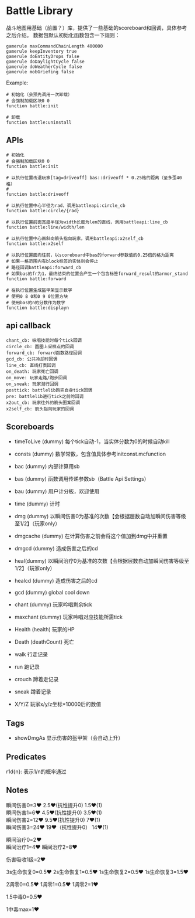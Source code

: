 # Battle Library

战斗地图用基础（前置？）库，提供了一些基础的scoreboard和回调，具体参考之后介绍。
数据包默认初始化函数包含一下规则：
```
gamerule maxCommandChainLength 400000
gamerule keepInventory true
gamerule doEntityDrops false
gamerule doDaylightCycle false
gamerule doWeatherCycle false
gamerule mobGriefing false
```
  
Example:  
```
# 初始化（会预先调用一次卸载）
# 会强制加载区块0 0 
function battle:init

# 卸载
function battle:uninstall
```
  

## APIs

```mcfunction
# 初始化
# 会强制加载区块0 0 
function battle:init

# 以执行位置击退玩家[tag=driveoff] bas::driveoff * 0.25格的距离（至多歪40格）
# 
function battle:driveoff

# 以执行位置中心半径为rad，调用battleapi:circle_cb
function battle:circle/{rad}

# 以执行位置前面宽度半径为width长度为len的直线，调用battleapi:line_cb
function battle:line/width/len

# 以执行位置中心画斜向箭头指向玩家，调用battleapi:x2self_cb
function battle:x2self

# 以执行位置面向往前，以scoreboard中bas的forward参数值的0.25倍的格为距离
# 如果一格范围内有block标签的实体则会停止
# 路径回调battleapi:forward_cb
# 如果bas的fr为1，最终结束的位置会产生一个包含标签forward_result的armor_stand
function battle:forward

# 在执行位置生成盔甲架显示数字
# 使用0 8 0和0 9 0位置方块
# 使用bas的n的分数作为数字
function battle:displayn
```

## api callback
```mcfunction
chant_cb: 咏唱技能时每个tick回调
circle_cb: 圆圈上采样点的回调
forward_cb: forward函数路径回调
gcd_cb: 公共冷却时回调
line_cb: 直线打表回调
on_death: 玩家死亡回调
on_move: 玩家走路/跑步回调
on_sneak: 玩家潜行回调
posttick: battlelib跑完自身tick回调
pre: battlelib进行tick之前的回调
x2out_cb: 玩家往外的箭头图案回调
x2self_cb: 箭头指向玩家的回调
```

## Scoreboards

* timeToLive (dummy) 每个tick自动-1，当实体分数为0的时候自动kill
* consts (dummy) 数学常数，包含值具体参考initconst.mcfunction
* bac (dummy) 内部计算用sb
* bas (dummy) 函数调用传递参数sb（Battle Api Settings）
* bau (dummy) 用户计分板，欢迎使用
* time (dummy) 计时
* dmg (dummy) 以瞬间伤害0为基准的次数【会根据层数自动加瞬间伤害等级至1/2】（玩家only）
* dmgcache (dummy) 在计算伤害之前会将这个值加到dmg中并重置
* dmgcd (dummy) 造成伤害之后的cd
* heal(dummy) 以瞬间治疗0为基准的次数【会根据层数自动加瞬间伤害等级至1/2】（玩家only）
* healcd (dummy) 造成伤害之后的cd
* gcd (dummy) global cool down
* chant (dummy) 玩家吟唱剩余tick
* maxchant (dummy) 玩家吟唱对应技能所需tick

* Health (health) 玩家的HP
* Death (deathCount) 死亡
* walk 行走记录
* run 跑记录
* crouch 蹲着走记录
* sneak 蹲着记录
* X/Y/Z 玩家x/y/z坐标*10000后的数值

## Tags

* showDmgAs 显示伤害的盔甲架（会自动上升）

## Predicates
r1d{n}: 表示1/n的概率通过


## Notes

瞬间伤害0=3♥ 2.5♥(抗性提升0)  1.5♥(1)  
瞬间伤害1=6♥ 4.5♥(抗性提升0)  3.5♥(1)  
瞬间伤害2=12♥ 9.5♥(抗性提升0) 7♥(1)  
瞬间伤害3=24♥ 19♥（抗性提升0） 14♥(1)

瞬间治疗0=2♥  
瞬间治疗1=4♥
瞬间治疗2=8♥

伤害吸收1级=2♥

3s生命恢复0=0.5♥
2s生命恢复1=0.5♥
1s生命恢复2=0.5♥
1s生命恢复3=1.5♥

2凋零0=0.5♥
1凋零1=0.5♥
1凋零2=1♥

1.5中毒0=0.5♥

1中毒max=1♥